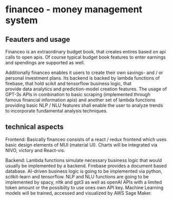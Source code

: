# financeo - money management system

## Feauters and usage 
Financeo is an extraordinary budget book, that creates entires based on api calls to open apis.
Of course typical budget book features to enter earnings and spendings are supported as well. 

Additionally financeo enables it users to create their own savings- and / or personal investment plans. 
Its backend is backed by lambda functions of firebase, that hold scikit and tensorflow business logic, that  
provide data analytics and prediction-model creation features. The usage of GPT-3s APIs in combination to 
basic scraping (implemented through famous financial information apis) and another set of lambda functions 
providing basic NLP / NLU features shall enable the user to analyze trends to incorporate fundamental analysis techniques. 

## technical aspects

Frontend: 
Basically financeo consists of a react / redux frontend which uses basic design elements of MUI (material UI). 
Charts will be integrated via NIVO, victory and React-vis.

Backend:
Lambda functions simulate necessary business logic that would usually be implemented by a backend. 
Firebase provides a document based database. 
AI-driven business logic is going to be implemented via python, scitkit-learn and tensorflow. 
NLP and NLU functions are going to be implemented by spacy, nltk and gpt3 as well as openAI APIs with a limited token amount or the possibilty to use ones own API key. 
Machine Learning models will be trained, accessed and visualized by AWS Sage Maker. 





